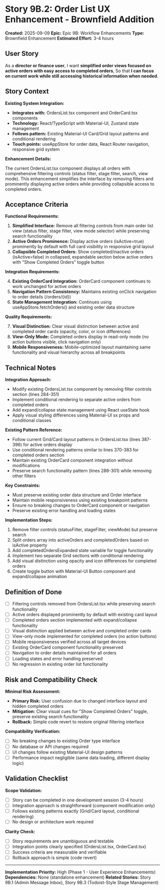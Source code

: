 # Story 9B.2: Order List UX Enhancement - Brownfield Addition

**Created:** 2025-09-09
**Epic:** Epic 9B: Workflow Enhancements
**Type:** Brownfield Enhancement
**Estimated Effort:** 3-4 hours

## User Story

As a **director or finance user**,
I want **simplified order views focused on active orders with easy access to completed orders**,
So that **I can focus on current work while still accessing historical information when needed**.

## Story Context

**Existing System Integration:**

- **Integrates with:** OrdersList.tsx component and OrderCard.tsx components
- **Technology:** React/TypeScript with Material-UI, Zustand state management
- **Follows pattern:** Existing Material-UI Card/Grid layout patterns and conditional rendering
- **Touch points:** useAppStore for order data, React Router navigation, responsive grid system

**Enhancement Details:**

The current OrdersList.tsx component displays all orders with comprehensive filtering controls (status filter, stage filter, search, view mode). This enhancement simplifies the interface by removing filters and prominently displaying active orders while providing collapsible access to completed orders.

## Acceptance Criteria

**Functional Requirements:**

1. **Simplified Interface:** Remove all filtering controls from main order list view (status filter, stage filter, view mode selector) while preserving search functionality
2. **Active Orders Prominence:** Display active orders (isActive=true) prominently by default with full card visibility in responsive grid layout
3. **Collapsible Completed Orders:** Show completed/inactive orders (isActive=false) in collapsed, expandable section below active orders with "Show Completed Orders" toggle button

**Integration Requirements:**

4. **Existing OrderCard Integration:** OrderCard component continues to work unchanged for active orders
5. **Navigation Pattern Consistency:** Maintains existing onClick navigation to order details (/orders/{id})
6. **State Management Integration:** Continues using useAppStore.fetchOrders() and existing order data structure

**Quality Requirements:**

7. **Visual Distinction:** Clear visual distinction between active and completed order cards (opacity, color, or icon differences)
8. **View-Only Mode:** Completed orders display in read-only mode (no action buttons visible, click navigation only)
9. **Mobile Responsiveness:** Mobile-optimized layout maintaining same functionality and visual hierarchy across all breakpoints

## Technical Notes

**Integration Approach:** 
- Modify existing OrdersList.tsx component by removing filter controls section (lines 284-351)
- Implement conditional rendering to separate active orders from completed orders
- Add expand/collapse state management using React useState hook
- Apply visual styling differences using Material-UI sx props and conditional classes

**Existing Pattern Reference:** 
- Follow current Grid/Card layout patterns in OrdersList.tsx (lines 387-396) for active orders display
- Use conditional rendering patterns similar to lines 370-383 for completed orders section
- Maintain existing OrderCard component integration without modifications
- Preserve search functionality pattern (lines 288-301) while removing other filters

**Key Constraints:** 
- Must preserve existing order data structure and Order interface
- Maintain mobile responsiveness using existing breakpoint patterns
- Ensure no breaking changes to OrderCard component or navigation
- Preserve existing error handling and loading states

**Implementation Steps:**
1. Remove filter controls (statusFilter, stageFilter, viewMode) but preserve search
2. Split orders array into activeOrders and completedOrders based on isActive property
3. Add completedOrdersExpanded state variable for toggle functionality
4. Implement two separate Grid sections with conditional rendering
5. Add visual distinction using opacity and icon differences for completed orders
6. Create toggle button with Material-UI Button component and expand/collapse animation

## Definition of Done

- [ ] Filtering controls removed from OrdersList.tsx while preserving search functionality
- [ ] Active orders displayed prominently by default with existing card layout
- [ ] Completed orders section implemented with expand/collapse functionality
- [ ] Visual distinction applied between active and completed order cards
- [ ] View-only mode implemented for completed orders (no action buttons)
- [ ] Mobile responsiveness verified across all target devices
- [ ] Existing OrderCard component functionality preserved
- [ ] Navigation to order details maintained for all orders
- [ ] Loading states and error handling preserved
- [ ] No regression in existing order list functionality

## Risk and Compatibility Check

**Minimal Risk Assessment:**

- **Primary Risk:** User confusion due to changed interface layout and hidden completed orders
- **Mitigation:** Clear visual cues for "Show Completed Orders" toggle, preserve existing search functionality
- **Rollback:** Simple code revert to restore original filtering interface

**Compatibility Verification:**

- [ ] No breaking changes to existing Order type interface
- [ ] No database or API changes required
- [ ] UI changes follow existing Material-UI design patterns
- [ ] Performance impact negligible (same data loading, different display logic)

## Validation Checklist

**Scope Validation:**

- [ ] Story can be completed in one development session (3-4 hours)
- [ ] Integration approach is straightforward (component modification only)
- [ ] Follows existing patterns exactly (Grid/Card layout, conditional rendering)
- [ ] No design or architecture work required

**Clarity Check:**

- [ ] Story requirements are unambiguous and testable
- [ ] Integration points clearly specified (OrdersList.tsx, OrderCard.tsx)
- [ ] Success criteria are measurable and verifiable
- [ ] Rollback approach is simple (code revert)

---

**Implementation Priority:** High (Phase 1 - User Experience Enhancements)
**Dependencies:** None (standalone enhancement)
**Related Stories:** Story 9B.1 (Admin Message Inbox), Story 9B.3 (Todoist-Style Stage Management)